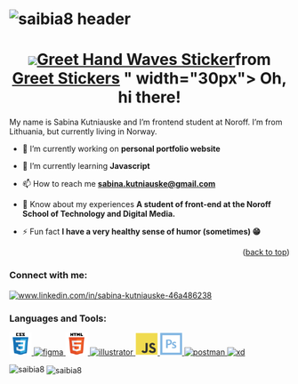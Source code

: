 <!-- Improved compatibility of back to top link: See: https://github.com/othneildrew/Best-README-Template/pull/73 -->
<a name="readme-top"></a>
# ![saibia8 header](https://user-images.githubusercontent.com/104776669/223502223-c8e8fac7-803b-4dba-8d39-c3f5b5ee30a8.jpg)

<h1 align="center"><img src="<div class="tenor-gif-embed" data-postid="10038123884366051662" data-share-method="host" data-aspect-ratio="1" data-width="100%"><a href="https://tenor.com/view/greet-hand-waves-hey-hand-wave-say-hi-gif-10038123884366051662">Greet Hand Waves Sticker</a>from <a href="https://tenor.com/search/greet-stickers">Greet Stickers</a></div> <script type="text/javascript" async src="https://tenor.com/embed.js"></script>" width="30px"> Oh, hi there!</h1>
<p>My name is Sabina Kutniauske and I’m frontend student at Noroff. I’m from Lithuania, but currently living in Norway.</p>


- 🔭 I’m currently working on **personal portfolio website**

- 🌱 I’m currently learning **Javascript**

- 📫 How to reach me **sabina.kutniauske@gmail.com**

- 📄 Know about my experiences **A student of front-end at the Noroff School of Technology and Digital Media.**

- ⚡ Fun fact **I have a very healthy sense of humor (sometimes) 😁**

<p align="right">(<a href="#readme-top">back to top</a>)</p>

<h3 align="left">Connect with me:</h3>
<p align="left">
<a href="https://linkedin.com/in/www.linkedin.com/in/sabina-kutniauske-46a486238" target="blank"><img align="center" src="https://raw.githubusercontent.com/rahuldkjain/github-profile-readme-generator/master/src/images/icons/Social/linked-in-alt.svg" alt="www.linkedin.com/in/sabina-kutniauske-46a486238" height="30" width="40" /></a>
</p>

<h3 align="left">Languages and Tools:</h3>
<p align="left"> <a href="https://www.w3schools.com/css/" target="_blank" rel="noreferrer"> <img src="https://raw.githubusercontent.com/devicons/devicon/master/icons/css3/css3-original-wordmark.svg" alt="css3" width="40" height="40"/> </a> <a href="https://www.figma.com/" target="_blank" rel="noreferrer"> <img src="https://www.vectorlogo.zone/logos/figma/figma-icon.svg" alt="figma" width="40" height="40"/> </a> <a href="https://www.w3.org/html/" target="_blank" rel="noreferrer"> <img src="https://raw.githubusercontent.com/devicons/devicon/master/icons/html5/html5-original-wordmark.svg" alt="html5" width="40" height="40"/> </a> <a href="https://www.adobe.com/in/products/illustrator.html" target="_blank" rel="noreferrer"> <img src="https://www.vectorlogo.zone/logos/adobe_illustrator/adobe_illustrator-icon.svg" alt="illustrator" width="40" height="40"/> </a> <a href="https://developer.mozilla.org/en-US/docs/Web/JavaScript" target="_blank" rel="noreferrer"> <img src="https://raw.githubusercontent.com/devicons/devicon/master/icons/javascript/javascript-original.svg" alt="javascript" width="40" height="40"/> </a> <a href="https://www.photoshop.com/en" target="_blank" rel="noreferrer"> <img src="https://raw.githubusercontent.com/devicons/devicon/master/icons/photoshop/photoshop-line.svg" alt="photoshop" width="40" height="40"/> </a> <a href="https://postman.com" target="_blank" rel="noreferrer"> <img src="https://www.vectorlogo.zone/logos/getpostman/getpostman-icon.svg" alt="postman" width="40" height="40"/> </a> <a href="https://www.adobe.com/products/xd.html" target="_blank" rel="noreferrer"> <img src="https://cdn.worldvectorlogo.com/logos/adobe-xd.svg" alt="xd" width="40" height="40"/> </a> </p>

<p><img align="left" src="https://github-readme-stats.vercel.app/api/top-langs?username=saibia8&show_icons=true&locale=en&layout=compact" alt="saibia8" /></p>

<p>&nbsp;<img align="center" src="https://github-readme-stats.vercel.app/api?username=saibia8&show_icons=true&locale=en" alt="saibia8" /></p>
